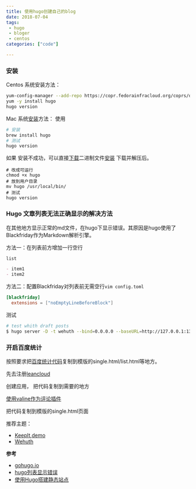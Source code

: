 ```yaml
---
title: 使用hugo创建自己的blog
date: 2018-07-04
tags:
 - hugo
 - bloger
 - centos
categories: ["code"]

---
```


### 安装

Centos 系统安装方法：
```sh
yum-config-manager --add-repo https://copr.fedorainfracloud.org/coprs/daftaupe/hugo/repo/epel-7/daftaupe-hugo-epel-7.repo
yum -y install hugo
hugo version
```

Mac 系统[安装](https://gohugo.io/getting-started/quick-start/)方法：
使用 
```sh
# 安装
brew install hugo
# 测试
hugo version
```

如果 安装不成功，可以直接[下载](https://github.com/gohugoio/hugo/releases)二进制文件[安装](https://discourse.gohugo.io/t/script-to-install-latest-hugo-release-on-macos-and-ubuntu/14774)
下载并解压后。
```
# 改成可运行
chmod +x hugo
# 放到用户目录
mv hugo /usr/local/bin/
# 测试
hugo version
```



### Hugo 文章列表无法正确显示的解决方法

在其他地方显示正常的md文件，在hugo下显示错误。其原因是hugo使用了Blackfriday作为Markdown解析引擎。

方法一：在列表前方增加一行空行
```md
list

- item1
- item2
```

方法二：配置Blackfriday对列表前无需空行`vim config.toml`
```toml
[blackfriday]
  extensions = ["noEmptyLineBeforeBlock"]
```

测试  
```sh
# test whith draft posts
$ hugo server -D -t wehuth --bind=0.0.0.0 --baseURL=http://127.0.0.1:1313
```

### 开启百度统计


按照要求把[百度统计代码](https://tongji.baidu.com/web/welcome/basic)复制到模版的single.html/list.html等地方。

先去注册[leancloud](https://leancloud.cn/?source=XRC4B1YQ)

创建应用，
把代码复制到需要的地方


[使用valine作为评论插件](https://valine.js.org/quickstart.html)

把代码复制到模版的single.html页面

推荐主题：

- [KeepIt](https://github.com/Fastbyte01/KeepIt),[demo](https://shuzang.github.io/)
- [Wehuth](https://gitee.com/smile365/wehuth)

**参考**  
- [gohugo.io](https://gohugo.io/getting-started/quick-start/)
- [hugo列表显示错误](https://orianna-zzo.github.io/sci-tech/2018-03/blog%E5%85%BB%E6%88%90%E8%AE%B07-hugo%E5%A4%9A%E7%BA%A7%E5%88%97%E8%A1%A8%E6%97%A0%E6%B3%95%E6%98%BE%E7%A4%BA--cocoa%E4%B8%BB%E9%A2%98%E7%9A%84markdown-bug%E5%90%88%E9%9B%86/)
- [使用Hugo搭建静态站点](https://tonybai.com/2015/09/23/intro-of-gohugo/)